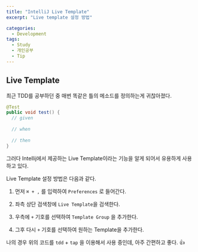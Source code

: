 ```yaml
---
title: "IntelliJ Live Template"
excerpt: "Live template 설정 방법"

categories:
  - Development
tags:
  - Study
  - 개인공부
  - Tip
---
```




## Live Template

최근 TDD를 공부하던 중 매번 똑같은 틀의 메소드를 정의하는게 귀찮아졌다.

```java
@Test
public void test() {
  // given
  
  // when
  
  // then
}
```

그러다 Intellij에서 제공하는 Live Template이라는 기능을 알게 되어서 유용하게 사용하고 있다.



Live Template 설정 방법은 다음과 같다.

1. 먼저 `⌘ + ,` 를 입력하여 `Preferences` 로 들어간다.

2. 좌측 상단 검색창에 `Live Template`을 검색한다.
3. 우측에 `+` 기호를 선택하여 `Template Group` 을 추가한다.
4. 그후 다시 `+` 기호를 선택하여 원하는 Template을 추가한다.



나의 경우 위의 코드를 `tdd` + `tap` 을 이용해서 사용 중인데, 아주 간편하고 좋다. 👍 